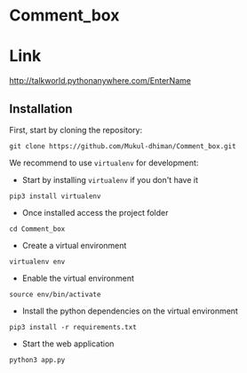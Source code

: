 # Comment_box

# Link

http://talkworld.pythonanywhere.com/EnterName

## Installation

First, start by cloning the repository:

```
git clone https://github.com/Mukul-dhiman/Comment_box.git
```

We recommend to use `virtualenv` for development:

- Start by installing `virtualenv` if you don't have it
```
pip3 install virtualenv
```

- Once installed access the project folder
```
cd Comment_box
```

- Create a virtual environment
```
virtualenv env
```

- Enable the virtual environment
```
source env/bin/activate
```

- Install the python dependencies on the virtual environment
```
pip3 install -r requirements.txt
```

- Start the web application
```
python3 app.py
